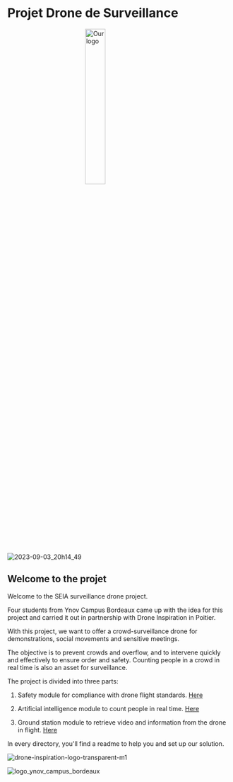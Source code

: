 # Projet Drone de Surveillance 


<img 
    style="display: block; 
           margin-left: auto;
           margin-right: auto;
           width: 30%;"
    src="[https://markdown.land/wp-content/uploads/2021/06/markdown-512px.png](https://github.com/dylan6440/Drone_Surveillance/assets/70941138/609e0abb-86d9-43c8-a580-601d513367c0)" 
    alt="Our logo">
</img>

![2023-09-03_20h14_49](https://github.com/dylan6440/Drone_Surveillance/assets/70941138/609e0abb-86d9-43c8-a580-601d513367c0)


## Welcome to the projet

Welcome to the SEIA surveillance drone project. 

Four students from Ynov Campus Bordeaux came up with the idea for this project and carried it out in partnership with Drone Inspiration in Poitier.


With this project, we want to offer a crowd-surveillance drone for demonstrations, social movements and sensitive meetings. 

The objective is to prevent crowds and overflow, and to intervene quickly and effectively to ensure order and safety. Counting people in a crowd in real time is also an asset for surveillance.


The project is divided into three parts:

1. Safety module for compliance with drone flight standards. [Here](/Module_Securote)

2. Artificial intelligence module to count people in real time. [Here](/Module_IA)

3. Ground station module to retrieve video and information from the drone in flight. [Here](/Module_Sol)



In every directory, you'll find a readme to help you and set up our solution.



![drone-inspiration-logo-transparent-m1](https://github.com/dylan6440/Drone_Surveillance/assets/70941138/120a4b03-be46-4e2c-a407-654e89c950ea)


![logo_ynov_campus_bordeaux](https://github.com/dylan6440/Drone_Surveillance/assets/70941138/4f123293-40a5-4b0b-8942-a53fa8fbdf95)

